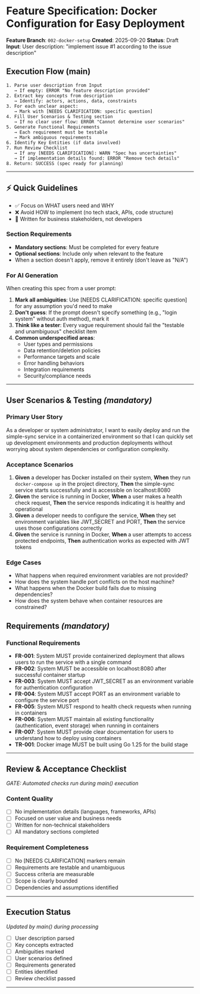 # Feature Specification: Docker Configuration for Easy Deployment

**Feature Branch**: `002-docker-setup`
**Created**: 2025-09-20
**Status**: Draft
**Input**: User description: "implement issue #1 according to the issue description"

## Execution Flow (main)
```
1. Parse user description from Input
   → If empty: ERROR "No feature description provided"
2. Extract key concepts from description
   → Identify: actors, actions, data, constraints
3. For each unclear aspect:
   → Mark with [NEEDS CLARIFICATION: specific question]
4. Fill User Scenarios & Testing section
   → If no clear user flow: ERROR "Cannot determine user scenarios"
5. Generate Functional Requirements
   → Each requirement must be testable
   → Mark ambiguous requirements
6. Identify Key Entities (if data involved)
7. Run Review Checklist
   → If any [NEEDS CLARIFICATION]: WARN "Spec has uncertainties"
   → If implementation details found: ERROR "Remove tech details"
8. Return: SUCCESS (spec ready for planning)
```

---

## ⚡ Quick Guidelines
- ✅ Focus on WHAT users need and WHY
- ❌ Avoid HOW to implement (no tech stack, APIs, code structure)
- 👥 Written for business stakeholders, not developers

### Section Requirements
- **Mandatory sections**: Must be completed for every feature
- **Optional sections**: Include only when relevant to the feature
- When a section doesn't apply, remove it entirely (don't leave as "N/A")

### For AI Generation
When creating this spec from a user prompt:
1. **Mark all ambiguities**: Use [NEEDS CLARIFICATION: specific question] for any assumption you'd need to make
2. **Don't guess**: If the prompt doesn't specify something (e.g., "login system" without auth method), mark it
3. **Think like a tester**: Every vague requirement should fail the "testable and unambiguous" checklist item
4. **Common underspecified areas**:
   - User types and permissions
   - Data retention/deletion policies
   - Performance targets and scale
   - Error handling behaviors
   - Integration requirements
   - Security/compliance needs

---

## User Scenarios & Testing *(mandatory)*

### Primary User Story
As a developer or system administrator, I want to easily deploy and run the simple-sync service in a containerized environment so that I can quickly set up development environments and production deployments without worrying about system dependencies or configuration complexity.

### Acceptance Scenarios
1. **Given** a developer has Docker installed on their system, **When** they run `docker-compose up` in the project directory, **Then** the simple-sync service starts successfully and is accessible on localhost:8080
2. **Given** the service is running in Docker, **When** a user makes a health check request, **Then** the service responds indicating it is healthy and operational
3. **Given** a developer needs to configure the service, **When** they set environment variables like JWT_SECRET and PORT, **Then** the service uses those configurations correctly
4. **Given** the service is running in Docker, **When** a user attempts to access protected endpoints, **Then** authentication works as expected with JWT tokens

### Edge Cases
- What happens when required environment variables are not provided?
- How does the system handle port conflicts on the host machine?
- What happens when the Docker build fails due to missing dependencies?
- How does the system behave when container resources are constrained?

## Requirements *(mandatory)*

### Functional Requirements
- **FR-001**: System MUST provide containerized deployment that allows users to run the service with a single command
- **FR-002**: System MUST be accessible on localhost:8080 after successful container startup
- **FR-003**: System MUST accept JWT_SECRET as an environment variable for authentication configuration
- **FR-004**: System MUST accept PORT as an environment variable to configure the service port
- **FR-005**: System MUST respond to health check requests when running in containers
- **FR-006**: System MUST maintain all existing functionality (authentication, event storage) when running in containers
- **FR-007**: System MUST provide clear documentation for users to understand how to deploy using containers
- **TR-001**: Docker image MUST be built using Go 1.25 for the build stage

---

## Review & Acceptance Checklist
*GATE: Automated checks run during main() execution*

### Content Quality
- [ ] No implementation details (languages, frameworks, APIs)
- [ ] Focused on user value and business needs
- [ ] Written for non-technical stakeholders
- [ ] All mandatory sections completed

### Requirement Completeness
- [ ] No [NEEDS CLARIFICATION] markers remain
- [ ] Requirements are testable and unambiguous
- [ ] Success criteria are measurable
- [ ] Scope is clearly bounded
- [ ] Dependencies and assumptions identified

---

## Execution Status
*Updated by main() during processing*

- [ ] User description parsed
- [ ] Key concepts extracted
- [ ] Ambiguities marked
- [ ] User scenarios defined
- [ ] Requirements generated
- [ ] Entities identified
- [ ] Review checklist passed

---